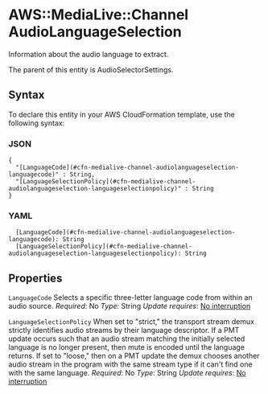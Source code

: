 # AWS::MediaLive::Channel AudioLanguageSelection<a name="aws-properties-medialive-channel-audiolanguageselection"></a>

Information about the audio language to extract\.

The parent of this entity is AudioSelectorSettings\.

## Syntax<a name="aws-properties-medialive-channel-audiolanguageselection-syntax"></a>

To declare this entity in your AWS CloudFormation template, use the following syntax:

### JSON<a name="aws-properties-medialive-channel-audiolanguageselection-syntax.json"></a>

```
{
  "[LanguageCode](#cfn-medialive-channel-audiolanguageselection-languagecode)" : String,
  "[LanguageSelectionPolicy](#cfn-medialive-channel-audiolanguageselection-languageselectionpolicy)" : String
}
```

### YAML<a name="aws-properties-medialive-channel-audiolanguageselection-syntax.yaml"></a>

```
  [LanguageCode](#cfn-medialive-channel-audiolanguageselection-languagecode): String
  [LanguageSelectionPolicy](#cfn-medialive-channel-audiolanguageselection-languageselectionpolicy): String
```

## Properties<a name="aws-properties-medialive-channel-audiolanguageselection-properties"></a>

`LanguageCode`  <a name="cfn-medialive-channel-audiolanguageselection-languagecode"></a>
Selects a specific three\-letter language code from within an audio source\.
*Required*: No
*Type*: String
*Update requires*: [No interruption](https://docs.aws.amazon.com/AWSCloudFormation/latest/UserGuide/using-cfn-updating-stacks-update-behaviors.html#update-no-interrupt)

`LanguageSelectionPolicy`  <a name="cfn-medialive-channel-audiolanguageselection-languageselectionpolicy"></a>
When set to "strict," the transport stream demux strictly identifies audio streams by their language descriptor\. If a PMT update occurs such that an audio stream matching the initially selected language is no longer present, then mute is encoded until the language returns\. If set to "loose," then on a PMT update the demux chooses another audio stream in the program with the same stream type if it can't find one with the same language\.
*Required*: No
*Type*: String
*Update requires*: [No interruption](https://docs.aws.amazon.com/AWSCloudFormation/latest/UserGuide/using-cfn-updating-stacks-update-behaviors.html#update-no-interrupt)
